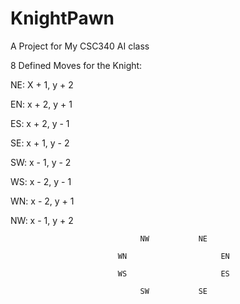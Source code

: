 KnightPawn
==========

A Project for My CSC340 AI class


8 Defined Moves for the Knight:

NE: X + 1, y + 2

EN: x + 2, y + 1

ES: x + 2, y - 1

SE: x + 1, y - 2

SW: x - 1, y - 2

WS: x - 2, y - 1

WN: x - 2, y + 1

NW: x - 1, y + 2




                                 NW           NE
                             
                            WN                     EN
                        
                            WS                     ES
                        
                                 SW           SE
